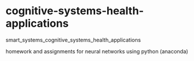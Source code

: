# cognitive-systems-health-applications
smart_systems_cognitive_systems_health_applications

homework and assignments for neural networks
using python (anaconda)
